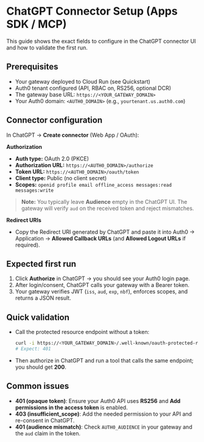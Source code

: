 # ChatGPT Connector Setup (Apps SDK / MCP)

This guide shows the exact fields to configure in the ChatGPT connector UI and how to validate the first run.

## Prerequisites
- Your gateway deployed to Cloud Run (see Quickstart)
- Auth0 tenant configured (API, RBAC on, RS256, optional DCR)
- The gateway base URL: `https://<YOUR_GATEWAY_DOMAIN>`
- Your Auth0 domain: `<AUTH0_DOMAIN>` (e.g., `yourtenant.us.auth0.com`)

## Connector configuration
In ChatGPT → **Create connector** (Web App / OAuth):

**Authorization**
- **Auth type:** OAuth 2.0 (PKCE)
- **Authorization URL:** `https://<AUTH0_DOMAIN>/authorize`
- **Token URL:** `https://<AUTH0_DOMAIN>/oauth/token`
- **Client type:** Public (no client secret)
- **Scopes:** `openid profile email offline_access messages:read messages:write`

> **Note:** You typically leave **Audience** empty in the ChatGPT UI. The gateway will verify `aud` on the received token and reject mismatches.

**Redirect URIs**
- Copy the Redirect URI generated by ChatGPT and paste it into Auth0 → Application → **Allowed Callback URLs** (and **Allowed Logout URLs** if required).

## Expected first run
1. Click **Authorize** in ChatGPT → you should see your Auth0 login page.
2. After login/consent, ChatGPT calls your gateway with a Bearer token.
3. Your gateway verifies JWT (`iss`, `aud`, `exp`, `nbf`), enforces scopes, and returns a JSON result.

## Quick validation
- Call the protected resource endpoint without a token:
  ```bash
  curl -i https://<YOUR_GATEWAY_DOMAIN>/.well-known/oauth-protected-resource
  # Expect: 401
  ```
- Then authorize in ChatGPT and run a tool that calls the same endpoint; you should get **200**.

## Common issues
- **401 (opaque token)**: Ensure your Auth0 API uses **RS256** and **Add permissions in the access token** is enabled.
- **403 (insufficient_scope)**: Add the needed permission to your API and re-consent in ChatGPT.
- **401 (audience mismatch)**: Check `AUTH0_AUDIENCE` in your gateway and the `aud` claim in the token.
